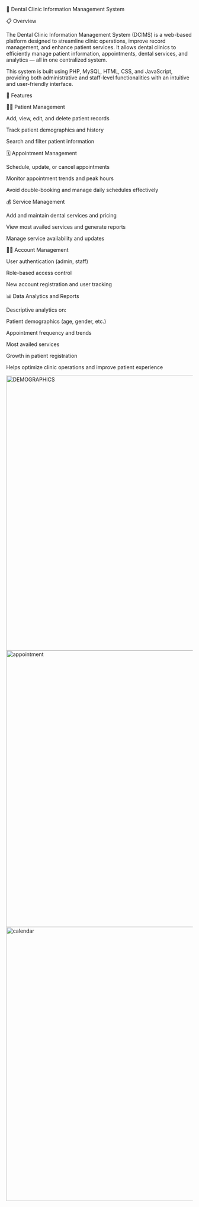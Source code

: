 🦷 Dental Clinic Information Management System

📋 Overview

The Dental Clinic Information Management System (DCIMS) is a web-based platform designed to streamline clinic operations, improve record management, and enhance patient services. It allows dental clinics to efficiently manage patient information, appointments, dental services, and analytics — all in one centralized system.

This system is built using PHP, MySQL, HTML, CSS, and JavaScript, providing both administrative and staff-level functionalities with an intuitive and user-friendly interface.


🚀 Features

👩‍⚕️ Patient Management

Add, view, edit, and delete patient records

Track patient demographics and history

Search and filter patient information


🗓 Appointment Management

Schedule, update, or cancel appointments

Monitor appointment trends and peak hours

Avoid double-booking and manage daily schedules effectively


💰 Service Management

Add and maintain dental services and pricing

View most availed services and generate reports

Manage service availability and updates


👨‍💻 Account Management

User authentication (admin, staff)

Role-based access control

New account registration and user tracking


📊 Data Analytics and Reports

Descriptive analytics on:

Patient demographics (age, gender, etc.)

Appointment frequency and trends

Most availed services

Growth in patient registration

Helps optimize clinic operations and improve patient experience

<img width="1593" height="742" alt="DEMOGRAPHICS" src="https://github.com/user-attachments/assets/9f613537-8b1c-4547-8702-f9b5f1816419" />

<img width="1600" height="747" alt="appointment" src="https://github.com/user-attachments/assets/90b513df-0a2e-40ae-b9a3-32f23885d4f7" />

<img width="1587" height="740" alt="calendar" src="https://github.com/user-attachments/assets/ea188747-82fa-4a5a-a1ab-ecc2263d09da" />


